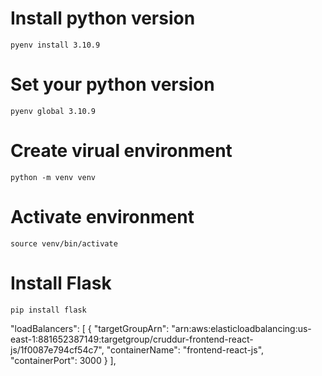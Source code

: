 # Install python version
```
pyenv install 3.10.9
```

# Set your python version
```
pyenv global 3.10.9
```

# Create virual environment
```
python -m venv venv
```

# Activate environment
```
source venv/bin/activate
```

# Install Flask
```
pip install flask
```



"loadBalancers": [
      {
          "targetGroupArn": "arn:aws:elasticloadbalancing:us-east-1:881652387149:targetgroup/cruddur-frontend-react-js/1f0087e794cf54c7",
          "containerName": "frontend-react-js",
          "containerPort": 3000
      }
    ],